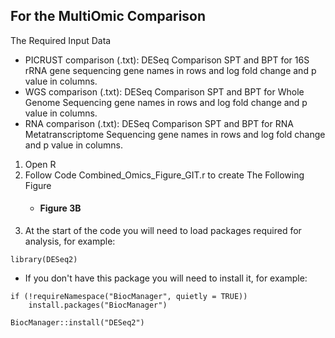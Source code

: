## For the MultiOmic Comparison
The Required Input Data
* PICRUST comparison (.txt): DESeq Comparison SPT and BPT for 16S rRNA gene sequencing gene names in rows and log fold change and p value in columns.
* WGS comparison (.txt): DESeq Comparison SPT and BPT for Whole Genome Sequencing gene names in rows and log fold change and p value in columns.
* RNA comparison (.txt): DESeq Comparison SPT and BPT for RNA Metatranscriptome Sequencing gene names in rows and log fold change and p value in columns.

1. Open R
1. Follow Code Combined_Omics_Figure_GIT.r to create The Following Figure
   * #### Figure 3B
1. At the start of the code you will need to load packages required for analysis, for example:
```
library(DESeq2)
```
* If you don't have this package you will need to install it, for example:
```
if (!requireNamespace("BiocManager", quietly = TRUE))
    install.packages("BiocManager")

BiocManager::install("DESeq2")
```
